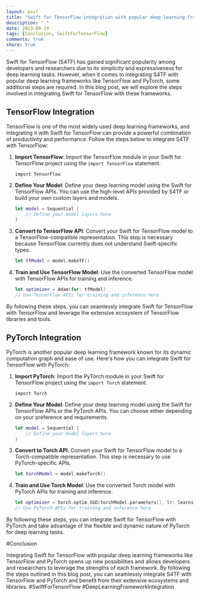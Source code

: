 ```yaml
---
layout: post
title: "Swift for TensorFlow integration with popular deep learning frameworks"
description: " "
date: 2023-09-29
tags: [Conclusion, SwiftForTensorFlow]
comments: true
share: true
---
```


Swift for TensorFlow (S4TF) has gained significant popularity among developers and researchers due to its simplicity and expressiveness for deep learning tasks. However, when it comes to integrating S4TF with popular deep learning frameworks like TensorFlow and PyTorch, some additional steps are required. In this blog post, we will explore the steps involved in integrating Swift for TensorFlow with these frameworks.

## TensorFlow Integration

TensorFlow is one of the most widely used deep learning frameworks, and integrating it with Swift for TensorFlow can provide a powerful combination of productivity and performance. Follow the steps below to integrate S4TF with TensorFlow:

1. **Import TensorFlow**: Import the TensorFlow module in your Swift for TensorFlow project using the `import TensorFlow` statement.

   ```
   import TensorFlow
   ```

2. **Define Your Model**: Define your deep learning model using the Swift for TensorFlow APIs. You can use the high-level APIs provided by S4TF or build your own custom layers and models.

   ```swift
   let model = Sequential {
       // Define your model layers here
   }
   ```

3. **Convert to TensorFlow API**: Convert your Swift for TensorFlow model to a TensorFlow-compatible representation. This step is necessary because TensorFlow currently does not understand Swift-specific types.

   ```swift
   let tfModel = model.makeTF()
   ```

4. **Train and Use TensorFlow Model**: Use the converted TensorFlow model with TensorFlow APIs for training and inference.

   ```swift
   let optimizer = Adam(for: tfModel)
   // Use TensorFlow APIs for training and inference here
   ```

By following these steps, you can seamlessly integrate Swift for TensorFlow with TensorFlow and leverage the extensive ecosystem of TensorFlow libraries and tools.

## PyTorch Integration

PyTorch is another popular deep learning framework known for its dynamic computation graph and ease of use. Here's how you can integrate Swift for TensorFlow with PyTorch:

1. **Import PyTorch**: Import the PyTorch module in your Swift for TensorFlow project using the `import Torch` statement.

   ```
   import Torch
   ```

2. **Define Your Model**: Define your deep learning model using the Swift for TensorFlow APIs or the PyTorch APIs. You can choose either depending on your preference and requirements.

   ```swift
   let model = Sequential {
       // Define your model layers here
   }
   ```

3. **Convert to Torch API**: Convert your Swift for TensorFlow model to a Torch-compatible representation. This step is necessary to use PyTorch-specific APIs.

   ```swift
   let torchModel = model.makeTorch()
   ```

4. **Train and Use Torch Model**: Use the converted Torch model with PyTorch APIs for training and inference.

   ```swift
   let optimizer = torch.optim.SGD(torchModel.parameters(), lr: learningRate)
   // Use PyTorch APIs for training and inference here
   ```

By following these steps, you can integrate Swift for TensorFlow with PyTorch and take advantage of the flexible and dynamic nature of PyTorch for deep learning tasks.

#Conclusion

Integrating Swift for TensorFlow with popular deep learning frameworks like TensorFlow and PyTorch opens up new possibilities and allows developers and researchers to leverage the strengths of each framework. By following the steps outlined in this blog post, you can seamlessly integrate S4TF with TensorFlow and PyTorch and benefit from their extensive ecosystems and libraries. #SwiftForTensorFlow #DeepLearningFrameworkIntegration